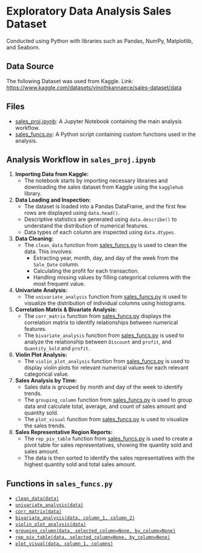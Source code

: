 # Exploratory Data Analysis Sales Dataset

Conducted using Python with libraries such as Pandas, NumPy, Matplotlib, and Seaborn. 

## Data Source

The following Dataset was used from Kaggle. 
Link: https://www.kaggle.com/datasets/vinothkannaece/sales-dataset/data

## Files

*   [sales_proj.ipynb](sales_proj.ipynb): A Jupyter Notebook containing the main analysis workflow.
*   [sales_funcs.py](sales_funcs.py): A Python script containing custom functions used in the analysis.

## Analysis Workflow in `sales_proj.ipynb`

1.  **Importing Data from Kaggle:**
    *   The notebook starts by importing necessary libraries and downloading the sales dataset from Kaggle using the `kagglehub` library.
2.  **Data Loading and Inspection:**
    *   The dataset is loaded into a Pandas DataFrame, and the first few rows are displayed using `data.head()`.
    *   Descriptive statistics are generated using `data.describe()` to understand the distribution of numerical features.
    *   Data types of each column are inspected using `data.dtypes`.
3.  **Data Cleaning:**
    *   The `clean_data` function from [sales_funcs.py](sales_funcs.py) is used to clean the data. This involves:
        *   Extracting year, month, day, and day of the week from the `Sale_Date` column.
        *   Calculating the profit for each transaction.
        *   Handling missing values by filling categorical columns with the most frequent value.
4.  **Univariate Analysis:**
    *   The `univariate_analysis` function from [sales_funcs.py](sales_funcs.py) is used to visualize the distribution of individual columns using histograms.
5.  **Correlation Matrix & Bivariate Analysis:**
    *   The `corr_matrix` function from [sales_funcs.py](sales_funcs.py) displays the correlation matrix to identify relationships between numerical features.
    *   The `bivariate_analysis` function from [sales_funcs.py](sales_funcs.py) is used to analyze the relationship between `Discount` and `profit`, and `Quantity_Sold` and `profit`.
6.  **Violin Plot Analysis:**
    *   The `violin_plot_analysis` function from [sales_funcs.py](sales_funcs.py) is used to display violin plots for relevant numerical values for each relevant categorical value.
7.  **Sales Analysis by Time:**
    *   Sales data is grouped by month and day of the week to identify trends.
    *   The `grouping_column` function from [sales_funcs.py](sales_funcs.py) is used to group data and calculate total, average, and count of sales amount and quantity sold.
    *   The `plot_visual` function from [sales_funcs.py](sales_funcs.py) is used to visualize the sales trends.
8.  **Sales Representative Region Reports:**
    *   The `rep_piv_table` function from [sales_funcs.py](sales_funcs.py) is used to create a pivot table for sales representatives, showing the quantity sold and sales amount.
    *   The data is then sorted to identify the sales representatives with the highest quantity sold and total sales amount.

## Functions in `sales_funcs.py`

*   [`clean_data(data)`](sales_funcs.py)
*   [`univariate_analysis(data)`](sales_funcs.py)
*   [`corr_matrix(data)`](sales_funcs.py)
*   [`bivariate_analysis(data, column_1, column_2)`](sales_funcs.py)
*   [`violin_plot_analysis(data)`](sales_funcs.py)
*   [`grouping_column(data, selected_column=None, by_column=None)`](sales_funcs.py)
*   [`rep_piv_table(data, selected_column=None, by_column=None)`](sales_funcs.py)
*   [`plot_visual(data, column_1, columns)`](sales_funcs.py)